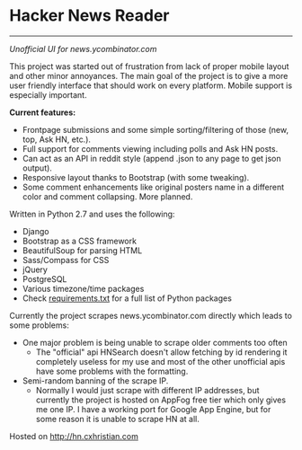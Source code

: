 # Hacker News Reader
- - -
*Unofficial UI for news.ycombinator.com*

This project was started out of frustration from lack of proper mobile layout and other minor annoyances.
The main goal of the project is to give a more user friendly interface that should work on every platform. Mobile support is especially important. 

**Current features:** 
* Frontpage submissions and some simple sorting/filtering of those (new, top, Ask HN, etc.).
* Full support for comments viewing including polls and Ask HN posts. 
* Can act as an API in reddit style (append .json to any page to get json output).
* Responsive layout thanks to Bootstrap (with some tweaking).
* Some comment enhancements like original posters name in a different color and comment collapsing. More planned. 

Written in Python 2.7 and uses the following:
* Django
* Bootstrap as a CSS framework
* BeautifulSoup for parsing HTML
* Sass/Compass for CSS
* jQuery
* PostgreSQL
* Various timezone/time packages
* Check [requirements.txt]( Hacker-News-Reader/blob/master/requirements.txt) for a full list of Python packages

Currently the project scrapes news.ycombinator.com directly which leads to some problems:
* One major problem is being unable to scrape older comments too often
    * The "official" api HNSearch doesn't allow fetching by id rendering it completely useless for my use and most of the other unofficial apis have some problems with the formatting. 
* Semi-random banning of the scrape IP.
    * Normally I would just scrape with different IP addresses, but currently the project is hosted on AppFog free tier which only gives me one IP. I have a working port for Google App Engine, but for some reason it is unable to scrape HN at all. 

Hosted on http://hn.cxhristian.com 
